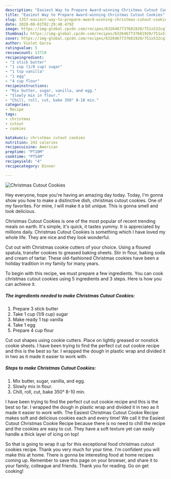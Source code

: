 ```yaml
---
description: "Easiest Way to Prepare Award-winning Christmas Cutout Cookies"
title: "Easiest Way to Prepare Award-winning Christmas Cutout Cookies"
slug: 1357-easiest-way-to-prepare-award-winning-christmas-cutout-cookies
date: 2020-08-01T02:29:48.479Z
image: https://img-global.cpcdn.com/recipes/6326467737681920/751x532cq70/christmas-cutout-cookies-recipe-main-photo.jpg
thumbnail: https://img-global.cpcdn.com/recipes/6326467737681920/751x532cq70/christmas-cutout-cookies-recipe-main-photo.jpg
cover: https://img-global.cpcdn.com/recipes/6326467737681920/751x532cq70/christmas-cutout-cookies-recipe-main-photo.jpg
author: Violet Garza
ratingvalue: 5
reviewcount: 13719
recipeingredient:
- "3 stick butter"
- "1 cup (1/8 cup) sugar"
- "1 tsp vanilla"
- "1 egg"
- "4 cup flour"
recipeinstructions:
- "Mix butter, sugar, vanilla, and egg."
- "Slowly mix in flour."
- "Chill, roll, cut, bake 350° 8-10 min."
categories:
- Recipe
tags:
- christmas
- cutout
- cookies

katakunci: christmas cutout cookies 
nutrition: 243 calories
recipecuisine: American
preptime: "PT10M"
cooktime: "PT54M"
recipeyield: "4"
recipecategory: Dinner

---
```



![Christmas Cutout Cookies](https://img-global.cpcdn.com/recipes/6326467737681920/751x532cq70/christmas-cutout-cookies-recipe-main-photo.jpg)

Hey everyone, hope you're having an amazing day today. Today, I'm gonna show you how to make a distinctive dish, christmas cutout cookies. One of my favorites. For mine, I will make it a bit unique. This is gonna smell and look delicious.

Christmas Cutout Cookies is one of the most popular of recent trending meals on earth. It's simple, it's quick, it tastes yummy. It is appreciated by millions daily. Christmas Cutout Cookies is something which I have loved my whole life. They are nice and they look wonderful.

Cut out with Christmas cookie cutters of your choice. Using a floured spatula, transfer cookies to greased baking sheets. Stir in flour, baking soda and cream of tartar. These old-fashioned Christmas cookies have been a holiday tradition in my family for many years.


To begin with this recipe, we must prepare a few ingredients. You can cook christmas cutout cookies using 5 ingredients and 3 steps. Here is how you can achieve it.

<!--inarticleads1-->

##### The ingredients needed to make Christmas Cutout Cookies:

1. Prepare 3 stick butter
1. Take 1 cup (1/8 cup) sugar
1. Make ready 1 tsp vanilla
1. Take 1 egg
1. Prepare 4 cup flour


Cut out shapes using cookie cutters. Place on lightly greased or nonstick cookie sheets. I have been trying to find the perfect cut out cookie recipe and this is the best so far. I wrapped the dough in plastic wrap and divided it in two as it made it easier to work with. 

<!--inarticleads2-->

##### Steps to make Christmas Cutout Cookies:

1. Mix butter, sugar, vanilla, and egg.
1. Slowly mix in flour.
1. Chill, roll, cut, bake 350° 8-10 min.


I have been trying to find the perfect cut out cookie recipe and this is the best so far. I wrapped the dough in plastic wrap and divided it in two as it made it easier to work with. The Easiest Christmas Cutout Cookie Recipe makes soft and delicious cookies each and every time! We call it the Easiest Cutout Christmas Cookie Recipe because there is no need to chill the recipe and the cookies are easy to cut. They have a soft texture yet can easily handle a thick layer of icing on top! 

So that is going to wrap it up for this exceptional food christmas cutout cookies recipe. Thank you very much for your time. I'm confident you will make this at home. There is gonna be interesting food at home recipes coming up. Remember to save this page on your browser, and share it to your family, colleague and friends. Thank you for reading. Go on get cooking!
